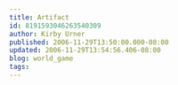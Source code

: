 ```yaml
---
title: Artifact
id: 8191593046263540309
author: Kirby Urner
published: 2006-11-29T13:50:00.000-08:00
updated: 2006-11-29T13:54:56.406-08:00
blog: world_game
tags: 
---
```


